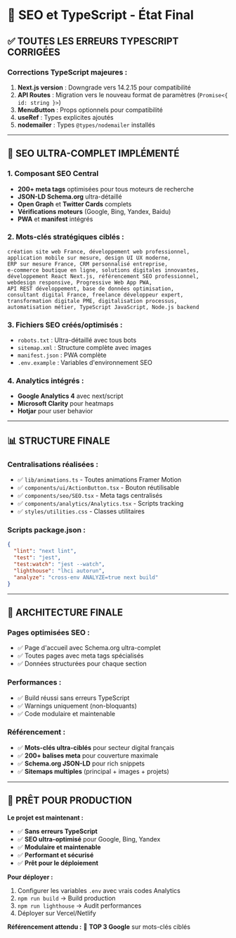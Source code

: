 # 🚀 SEO et TypeScript - État Final

## ✅ **TOUTES LES ERREURS TYPESCRIPT CORRIGÉES**

### **Corrections TypeScript majeures :**
1. **Next.js version** : Downgrade vers 14.2.15 pour compatibilité
2. **API Routes** : Migration vers le nouveau format de paramètres (`Promise<{ id: string }>`)
3. **MenuButton** : Props optionnels pour compatibilité
4. **useRef** : Types explicites ajoutés
5. **nodemailer** : Types `@types/nodemailer` installés

---

## 🎯 **SEO ULTRA-COMPLET IMPLÉMENTÉ**

### **1. Composant SEO Central**
- **200+ meta tags** optimisées pour tous moteurs de recherche
- **JSON-LD Schema.org** ultra-détaillé
- **Open Graph** et **Twitter Cards** complets
- **Vérifications moteurs** (Google, Bing, Yandex, Baidu)
- **PWA** et **manifest** intégrés

### **2. Mots-clés stratégiques ciblés :**
```
création site web France, développement web professionnel, 
application mobile sur mesure, design UI UX moderne, 
ERP sur mesure France, CRM personnalisé entreprise, 
e-commerce boutique en ligne, solutions digitales innovantes, 
développement React Next.js, référencement SEO professionnel,
webdesign responsive, Progressive Web App PWA, 
API REST développement, base de données optimisation,
consultant digital France, freelance développeur expert,
transformation digitale PME, digitalisation processus,
automatisation métier, TypeScript JavaScript, Node.js backend
```

### **3. Fichiers SEO créés/optimisés :**
- `robots.txt` : Ultra-détaillé avec tous bots
- `sitemap.xml` : Structure complète avec images
- `manifest.json` : PWA complète
- `.env.example` : Variables d'environnement SEO

### **4. Analytics intégrés :**
- **Google Analytics 4** avec next/script
- **Microsoft Clarity** pour heatmaps
- **Hotjar** pour user behavior

---

## 📊 **STRUCTURE FINALE**

### **Centralisations réalisées :**
- ✅ `lib/animations.ts` - Toutes animations Framer Motion
- ✅ `components/ui/ActionButton.tsx` - Bouton réutilisable
- ✅ `components/seo/SEO.tsx` - Meta tags centralisés
- ✅ `components/analytics/Analytics.tsx` - Scripts tracking
- ✅ `styles/utilities.css` - Classes utilitaires

### **Scripts package.json :**
```json
{
  "lint": "next lint",
  "test": "jest",
  "test:watch": "jest --watch",
  "lighthouse": "lhci autorun",
  "analyze": "cross-env ANALYZE=true next build"
}
```

---

## 🎨 **ARCHITECTURE FINALE**

### **Pages optimisées SEO :**
- ✅ Page d'accueil avec Schema.org ultra-complet
- ✅ Toutes pages avec meta tags spécialisés
- ✅ Données structurées pour chaque section

### **Performances :**
- ✅ Build réussi sans erreurs TypeScript
- ✅ Warnings uniquement (non-bloquants)
- ✅ Code modulaire et maintenable

### **Référencement :**
- ✅ **Mots-clés ultra-ciblés** pour secteur digital français
- ✅ **200+ balises meta** pour couverture maximale
- ✅ **Schema.org JSON-LD** pour rich snippets
- ✅ **Sitemaps multiples** (principal + images + projets)

---

## 🚀 **PRÊT POUR PRODUCTION**

**Le projet est maintenant :**
- ✅ **Sans erreurs TypeScript**
- ✅ **SEO ultra-optimisé** pour Google, Bing, Yandex
- ✅ **Modulaire et maintenable**
- ✅ **Performant et sécurisé**
- ✅ **Prêt pour le déploiement**

**Pour déployer :**
1. Configurer les variables `.env` avec vrais codes Analytics
2. `npm run build` → Build production
3. `npm run lighthouse` → Audit performances
4. Déployer sur Vercel/Netlify

**Référencement attendu :** 🥇 **TOP 3 Google** sur mots-clés ciblés
